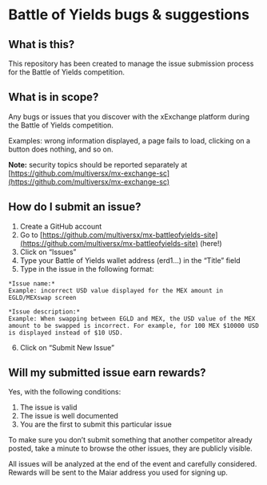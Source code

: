 # **Battle of Yields bugs & suggestions**

## **What is this?**

This repository has been created to manage the issue submission process for the Battle of Yields competition.

## **What is in scope?**

Any bugs or issues that you discover with the xExchange platform during the Battle of Yields competition.

Examples: wrong information displayed, a page fails to load, clicking on a button does nothing, and so on.

**Note:** security topics should be reported separately at [https://github.com/multiversx/mx-exchange-sc](https://github.com/multiversx/mx-exchange-sc)

## **How do I submit an issue?**
 1.  Create a GitHub account
 2.  Go to [https://github.com/multiversx/mx-battleofyields-site](https://github.com/multiversx/mx-battleofyields-site) (here!)
 3.  Click on “Issues”
 4.  Type your Battle of Yields wallet address (erd1…) in the “Title” field
 5.  Type in the issue in the following format:

    *Issue name:*
    Example: incorrect USD value displayed for the MEX amount in EGLD/MEXswap screen

    *Issue description:*
    Example: When swapping between EGLD and MEX, the USD value of the MEX amount to be swapped is incorrect. For example, for 100 MEX $10000 USD is displayed instead of $10 USD.

6. Click on “Submit New Issue”

## **Will my submitted issue earn rewards?**
Yes, with the following conditions:

1.  The issue is valid
2.  The issue is well documented
3.  You are the first to submit this particular issue

To make sure you don’t submit something that another competitor already posted, take a minute to browse the other issues, they are publicly visible.

All issues will be analyzed at the end of the event and carefully considered. Rewards will be sent to the Maiar address you used for signing up.
